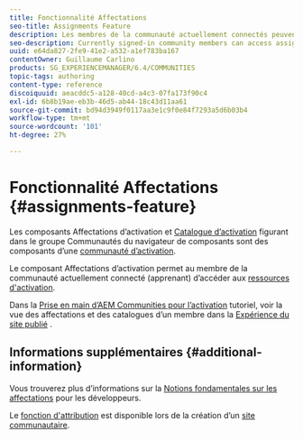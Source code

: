 ```yaml
---
title: Fonctionnalité Affectations
seo-title: Assignments Feature
description: Les membres de la communauté actuellement connectés peuvent accéder aux ressources d’activation affectées
seo-description: Currently signed-in community members can access assigned enablement resources
uuid: e64da827-2fe9-41e2-a532-a1ef783ba167
contentOwner: Guillaume Carlino
products: SG_EXPERIENCEMANAGER/6.4/COMMUNITIES
topic-tags: authoring
content-type: reference
discoiquuid: aeacddc5-a128-40cd-a4c3-07fa173f90c4
exl-id: 6b8b19ae-eb3b-46d5-ab44-18c43d11aa61
source-git-commit: bd94d3949f0117aa3e1c9f0e84f7293a5d6b03b4
workflow-type: tm+mt
source-wordcount: '101'
ht-degree: 27%

---
```


# Fonctionnalité Affectations {#assignments-feature}

Les composants Affectations d’activation et [Catalogue d’activation](catalog.md) figurant dans le groupe Communautés du navigateur de composants sont des composants d’une [communauté d’activation](overview.md#enablement-community).

Le composant Affectations d’activation permet au membre de la communauté actuellement connecté (apprenant) d’accéder aux [ressources d&#39;activation](resources.md).

Dans la [Prise en main d’AEM Communities pour l’activation](getting-started-enablement.md) tutoriel, voir la vue des affectations et des catalogues d’un membre dans la [Expérience du site publié](enablement-published-site.md) .

## Informations supplémentaires {#additional-information}

Vous trouverez plus d’informations sur la [Notions fondamentales sur les affectations](essentials-assignments.md) pour les développeurs.

Le [fonction d&#39;attribution](functions.md#assignments-function) est disponible lors de la création d’un [site communautaire](sites-console.md).
